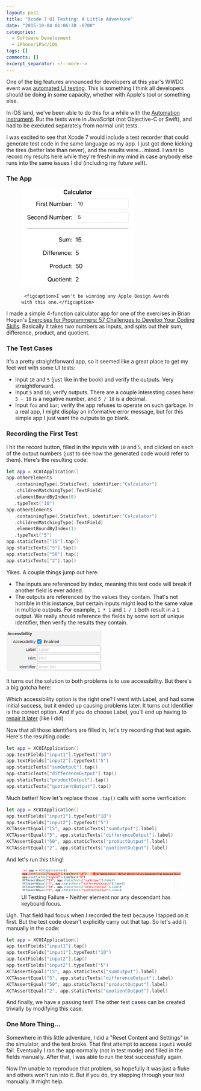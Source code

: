 ```yaml
---
layout: post
title: "Xcode 7 UI Testing: A Little Adventure"
date: "2015-10-04 01:06:38 -0700"
categories:
  - Software Development
  - iPhone/iPad/iOS
tags: []
comments: []
excerpt_separator: <!--more-->
---
```


One of the big features announced for developers at this year's WWDC event was [automated UI testing](https://developer.apple.com/videos/play/wwdc2015-406/). This is something I think all developers should be doing in some capacity, whether with Apple's tool or something else.

In iOS land, we've been able to do this for a while with the [Automation instrument](https://developer.apple.com/library/watchos/documentation/DeveloperTools/Conceptual/InstrumentsUserGuide/UIAutomation.html). But the tests were in JavaScript (not Objective-C or Swift), and had to be executed separately from normal unit tests.

I was excited to see that Xcode 7 would include a test recorder that could generate test code in the same language as my app. I just got done kicking the tires (better late than never), and the results were... mixed. I want to record my results here while they're fresh in my mind in case anybody else runs into the same issues I did (including my future self).

<!--more-->

### The App

<aside>
  <figure>
     <img src="/assets/images/2015/10/ExercisesForProgrammersCalc1-300x260.png" alt="Screen shot of the Calculator app" />

     <figcaption>I won't be winning any Apple Design Awards with this one.</figcaption>

  </figure>
</aside>

I made a simple 4-function calculator app for one of the exercises in Brian Hogan's [Exercises for Programmers: 57 Challenges to Develop Your Coding Skills](http://amzn.to/1Ro8Il8). Basically it takes two numbers as inputs, and spits out their sum, difference, product, and quotient.

### The Test Cases

It's a pretty straightforward app, so it seemed like a great place to get my feet wet with some UI tests:

- Input `10` and `5` (just like in the book) and verify the outputs. Very straightforward.
- Input `5` and `10`; verify outputs. There are a couple interesting cases here: `5 - 10` is a negative number, and `5 / 10` is a decimal.
- Input `foo` and `bar`; verify the app refuses to operate on such garbage. In a real app, I might display an informative error message, but for this simple app I just want the outputs to go blank.

### Recording the First Test

I hit the record button, filled in the inputs with `10` and `5`, and clicked on each of the output numbers (just to see how the generated code would refer to them). Here's the resulting code:

```swift
let app = XCUIApplication()
app.otherElements
   .containingType(.StaticText, identifier:"Calculator")
   .childrenMatchingType(.TextField)
   .elementBoundByIndex(0)
   .typeText("10")
app.otherElements
   .containingType(.StaticText, identifier:"Calculator")
   .childrenMatchingType(.TextField)
   .elementBoundByIndex(1)
   .typeText("5")
app.staticTexts["15"].tap()
app.staticTexts["5"].tap()
app.staticTexts["50"].tap()
app.staticTexts["2"].tap()
```

Yikes. A couple things jump out here:

- The inputs are referenced by index, meaning this test code will break if another field is ever added.
- The outputs are referenced by the values they contain. That's not horrible in this instance, but certain inputs might lead to the same value in multiple outputs. For example, `1 * 1` and `1 / 1` both result in a `1` output. We really should reference the fields by some sort of unique identifier, then verify the results they contain.

<aside>
  <img src="/assets/images/2015/10/AccessibilityOptions.png" alt="Accessibility - Which option to choose?" />
</aside>

It turns out the solution to both problems is to use accessibility. But there's a big gotcha here:

Which accessibility option is the right one? I went with Label, and had some initial success, but it ended up causing problems later. It turns out Identifier is the correct option. And if you do choose Label, you'll end up having to [repair it later](https://forums.developer.apple.com/thread/10428#48820) (like I did).

Now that all those identifiers are filled in, let's try recording that test again. Here's the resulting code:

```swift
let app = XCUIApplication()
app.textFields["input1"].typeText("10")
app.textFields["input2"].typeText("5")
app.staticTexts["sumOutput"].tap()
app.staticTexts["differenceOutput"].tap()
app.staticTexts["productOutput"].tap()
app.staticTexts["quotientOutput"].tap()
```

Much better! Now let's replace those `.tap()` calls with some verification:

```swift
let app = XCUIApplication()
app.textFields["input1"].typeText("10")
app.textFields["input2"].typeText("5")
XCTAssertEqual("15", app.staticTexts["sumOutput"].label)
XCTAssertEqual("5", app.staticTexts["differenceOutput"].label)
XCTAssertEqual("50", app.staticTexts["productOutput"].label)
XCTAssertEqual("2", app.staticTexts["quotientOutput"].label)
```

And let's run this thing!

<figure><img src="/assets/images/2015/10/KeyboardFocusError.png" alt="UI Testing Failure - Neither element nor any descendant has keyboard focus." />
<figcaption>UI Testing Failure - Neither element nor any descendant has keyboard focus.</figcaption>
</figure>

Ugh. That field had focus when I recorded the test because I tapped on it first. But the test code doesn't explicitly carry out that tap. So let's add it manually in the code:

```swift
let app = XCUIApplication()
app.textFields["input1"].tap()
app.textFields["input1"].typeText("10")
app.textFields["input2"].tap()
app.textFields["input2"].typeText("5")
XCTAssertEqual("15", app.staticTexts["sumOutput"].label)
XCTAssertEqual("5", app.staticTexts["differenceOutput"].label)
XCTAssertEqual("50", app.staticTexts["productOutput"].label)
XCTAssertEqual("2", app.staticTexts["quotientOutput"].label)
```

And finally, we have a passing test! The other test cases can be created trivially by modifying this case.

### One More Thing...

Somewhere in this little adventure, I did a "Reset Content and Settings" in the simulator, and the test broke. That first attempt to access `input1` would fail. Eventually I ran the app normally (not in test mode) and filled in the fields manually. After that, I was able to run the test successfully again.

Now I'm unable to reproduce that problem, so hopefully it was just a fluke and others won't run into it. But if you do, try stepping through your test manually. It might help.
